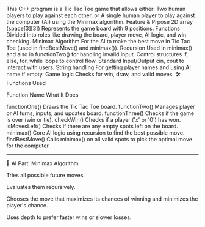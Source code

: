 This C++ program is a Tic Tac Toe game that allows either:
Two human players to play against each other, or A single human player to play against the computer (AI) using the Minimax algorithm.
Feature &	Prpose
2D array (space[3][3])	Represents the game board with 9 positions.
Functions	Divided into roles like drawing the board, player move, AI logic, and win checking.
Minimax Algorithm	For the AI to make the best move in Tic Tac Toe (used in findBestMove() and minimax()).
Recursion	Used in minimax() and also in functionTwo() for handling invalid input.
Control structures	if, else, for, while loops to control flow.
Standard Input/Output	cin, cout to interact with users.
String handling	For getting player names and using AI name if empty.
Game logic	Checks for win, draw, and valid moves.
🛠 Functions Used

Function Name	What It Does

functionOne()	Draws the Tic Tac Toe board.
functionTwo()	Manages player or AI turns, inputs, and updates board.
functionThree()	Checks if the game is over (win or tie).
checkWin()	Checks if a player ('x' or '0') has won.
isMovesLeft()	Checks if there are any empty spots left on the board.
minimax()	Core AI logic using recursion to find the best possible move.
findBestMove()	Calls minimax() on all valid spots to pick the optimal move for the computer.



---

👾 AI Part: Minimax Algorithm

Tries all possible future moves.

Evaluates them recursively.

Chooses the move that maximizes its chances of winning and minimizes the player's chance.

Uses depth to prefer faster wins or slower losses.


